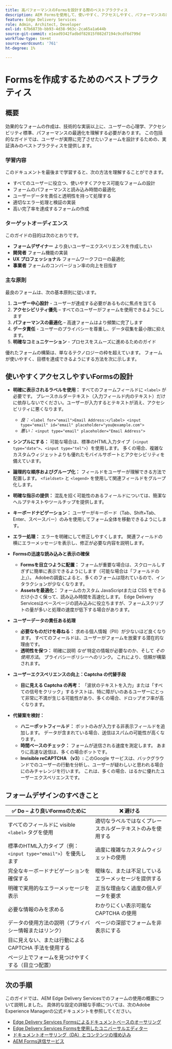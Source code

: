 ```yaml
---
title: 高パフォーマンスのFormsを設計する際のベストプラクティス
description: AEM Formsを使用して、使いやすく、アクセスしやすく、パフォーマンスの高いフォームを作成するための基本的なベストプラクティスについて説明します。 データ品質、ユーザーエクスペリエンス、送信の成功率を向上させます。
feature: Edge Delivery Services
role: Admin, Architect, Developer
exl-id: 67b6873b-bb93-4d38-963c-2ca65a1a644b
source-git-commit: e1ead9342fadbdf82815f082d7194c9cdf6d799d
workflow-type: tm+mt
source-wordcount: '761'
ht-degree: 1%

---
```


# Formsを作成するためのベストプラクティス

## 概要

効果的なフォームの作成は、技術的な実装以上に、ユーザーの心理学、アクセシビリティ標準、パフォーマンスの最適化を理解する必要があります。 この包括的なガイドでは、ユーザーが実際に完了させたいフォームを設計するための、実証済みのベストプラクティスを提供します。

### 学習内容

このドキュメントを最後まで学習すると、次の方法を理解することができます。

* すべてのユーザーに役立つ、使いやすくアクセス可能なフォームの設計
* フォームのパフォーマンスと読み込み時間の最適化
* ユーザーデータを責任と透明性を持って処理する
* 適切なエラー処理と検証の実装
* 高い完了率を達成するフォームの作成

### ターゲットオーディエンス

このガイドの目的は次のとおりです。

* **フォームデザイナー** より良いユーザーエクスペリエンスを作成したい
* **開発者** フォーム機能の実装
* **UX プロフェッショナル** フォームワークフローの最適化
* **事業者** フォームのコンバージョン率の向上を目指す

### 主な原則

最良のフォームは、次の基本原則に従います。

1. **ユーザー中心設計** - ユーザーが達成する必要があるものに焦点を当てる
2. **アクセシビリティ優先** – すべてのユーザーがフォームを使用できるようにします
3. **パフォーマンスの最適化** – 高速フォームはより頻繁に完了します
4. **データ責任** - ユーザーのプライバシーを尊重し、データ収集を最小限に抑えます。
5. **明確なコミュニケーション** - プロセスをスムーズに進めるためのガイド

優れたフォームの構築は、単なるテクノロジーの枠を超えています。 フォームが使いやすく、目標を達成できるようにする方法を次に示します。

## 使いやすくアクセスしやすいFormsの設計

* **明確に表示されるラベルを使用：** すべてのフォームフィールドに `<label>` が必要です。 プレースホルダーテキスト（入力フィールド内のテキスト）だけに依存しないでください。ユーザーが入力するとテキストが消え、アクセシビリティに悪くなります。
   * *良：* `<label for="email">Email Address:</label> <input type="email" id="email" placeholder="you@example.com">`
   * *悪い：* `<input type="email" placeholder="Email Address">`
* **シンプルにする：** 可能な場合は、標準のHTML入力タイプ（`<input type="date">`、`<input type="tel">`）を使用します。 多くの場合、複雑なカスタムウィジェットよりも優れたモバイルサポートとアクセシビリティを備えています。
* **論理的な順序およびグループ化：** フィールドをユーザーが理解できる方法で配置します。 `<fieldset>` と `<legend>` を使用して関連フィールドをグループ化します。
* **明確な指示の提供：** 混乱を招く可能性のあるフィールドについては、簡潔なヘルプテキストやツールチップを提供します。
* **キーボードナビゲーション：** ユーザーがキーボード（Tab、Shift+Tab、Enter、スペースバー）のみを使用してフォーム全体を移動できるようにします。
* **エラー処理：** エラーを明確にして修正しやすくします。 関連フィールドの横にエラーメッセージを表示し、修正が必要な内容を説明します。

* **Formsの迅速な読み込みと表示の確保**

   * **Formsを目立つように配置：** フォームが重要な場合は、スクロールしすぎずに簡単に表示できるようにします（可能な場合は「フォールドの上」）。 Adobeの調査によると、多くのフォームは隠れているので、インタラクションが少なくなります。
   * **Assetsを最適化：** フォームのカスタム JavaScriptまたは CSS をできるだけ小さく保って、読み込み時間を高速化します。 Edge Delivery Servicesはベースページの読み込みに役立ちますが、フォームスクリプトの量が多いと処理の速度が低下する場合があります。

* **ユーザーデータの責任ある処理**
   * **必要なものだけを尋ねる：** 求める個人情報（PII）が少ないほど良くなります。 すべてのフィールドは、ユーザーがフォームを放棄する潜在的な理由です。
   * **透明性を保つ：** 明確に説明 *なぜ* 特定の情報が必要なのか、そして *その使用方法*。 プライバシーポリシーへのリンク。 これにより、信頼が構築されます。

* **ユーザーエクスペリエンスの向上：Captcha の代替手段**

   * **目に見える Captcha の再考：** 「波状のテキストを入力」または「すべての信号をクリック」するテストは、特に障がいのあるユーザーにとって非常に不満が生じる可能性があり、多くの場合、ドロップオフ率が高くなります。

* **代替案を検討：**
   * **ハニーポットフィールド：** ボットのみが入力する非表示フィールドを追加します。 データが含まれている場合、送信はスパムの可能性が高くなります。
   * **時間ベースのチェック：** フォームが送信される速度を測定します。 あまりに高速な送信は、多くの場合ボットです。
   * **Invisible reCAPTCHA （v3）:** このGoogle サービスは、バックグラウンドでのユーザーの行動を分析し、ユーザーが疑わしいと思われる場合にのみチャレンジを行います。 これは、多くの場合、はるかに優れたユーザーエクスペリエンスです。

## フォームデザインのすべきこと

| ✅ Do – より良いFormsのために | ❌ 避ける |
|----------------------------------------------------------------------|------------------------------------------------------------------|
| すべてのフィールドに visible `<label>` タグを使用 | 適切なラベルではなくプレースホルダーテキストのみを使用する |
| 標準のHTML入力タイプ（例：`<input type="email">`）を優先します | 過度に複雑なカスタムウィジェットの使用 |
| 完全なキーボードナビゲーションを確保する | 曖昧な、または不足しているエラーメッセージを提供する |
| 明確で実用的なエラーメッセージを表示 | 正当な理由なく過度の個人データを要求 |
| 必要な情報のみを求める | わかりにくい表示可能な CAPTCHA の使用 |
| データの使用方法の説明（プライバシー情報またはリンク） | ページの深部でフォームを非表示にする |
| 目に見えない、または行動による CAPTCHA 手法を使用する |                                                                  |
| ページ上でフォームを見つけやすくする（目立つ配置） |                                                                  |


## 次の手順

このガイドでは、AEM Edge Delivery Servicesでのフォームの使用の概要について説明しました。 具体的な設定の詳細な手順については、次のAdobe Experience Managerの公式ドキュメントを参照してください。

* [Edge Delivery Services Formsによるドキュメントベースのオーサリング](/help/edge/docs/forms/tutorial.md)
* [Edge Delivery Services Formsを使用したユニバーサルエディター](/help/edge/docs/forms/universal-editor/overview-universal-editor-for-edge-delivery-services-for-forms.md)
* [ ドキュメントオーサリング（DA）とコンテンツの埋め込み ](https://www.aem.live/developer/da-tutorial)
* [AEM Forms送信サービス ](/help/edge/docs/forms/configure-submission-action-for-eds-forms.md)
